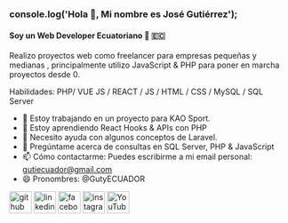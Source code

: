 ### console.log('Hola 👋, Mi nombre es José Gutiérrez');
#### Soy un Web Developer Ecuatoriano 🥳 🇪🇨
Realizo proyectos web como freelancer para empresas pequeñas y medianas , principalmente utilizo JavaScript & PHP para poner en marcha proyectos desde 0. 

Habilidades: PHP/ VUE JS / REACT / JS / HTML / CSS / MySQL / SQL Server

- 🔭 Estoy trabajando en un proyecto para KAO Sport. 
- 🌱 Estoy aprendiendo React Hooks & APIs con PHP 
- 🤔 Necesito ayuda con algunos conceptos de Laravel. 
- 💬 Pregúntame acerca de consultas en SQL Server, PHP & JavaScript 
- 📫 Cómo contactarme: Puedes escribirme a mi email personal: gutiecuador@gmail.com 
- 😄 Pronombres: @GutyECUADOR 


[<img src='https://cdn.jsdelivr.net/npm/simple-icons@3.0.1/icons/github.svg' alt='github' height='40'>](https://github.com/https://github.com/GutyECUADOR)  [<img src='https://cdn.jsdelivr.net/npm/simple-icons@3.0.1/icons/linkedin.svg' alt='linkedin' height='40'>](https://www.linkedin.com/in/https://www.linkedin.com/in/jos%C3%A9-guti%C3%A9rrez-155202151//)  [<img src='https://cdn.jsdelivr.net/npm/simple-icons@3.0.1/icons/facebook.svg' alt='facebook' height='40'>](https://www.facebook.com/https://www.facebook.com/gutyEC/)  [<img src='https://cdn.jsdelivr.net/npm/simple-icons@3.0.1/icons/instagram.svg' alt='instagram' height='40'>](https://www.instagram.com/https://www.instagram.com/guty.s/)  [<img src='https://cdn.jsdelivr.net/npm/simple-icons@3.0.1/icons/youtube.svg' alt='YouTube' height='40'>](https://www.youtube.com/channel/https://www.youtube.com/channel/UCHhIxeWjAr_h7lW9L56_GTA)  

